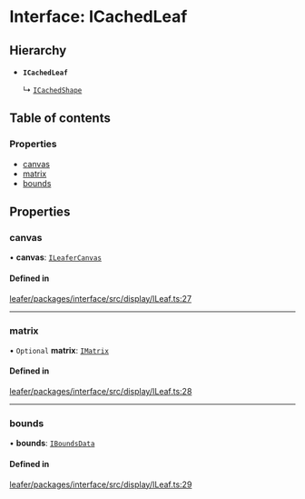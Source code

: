 # Interface: ICachedLeaf

## Hierarchy

- **`ICachedLeaf`**

  ↳ [`ICachedShape`](ICachedShape.md)

## Table of contents

### Properties

- [canvas](ICachedLeaf.md#canvas)
- [matrix](ICachedLeaf.md#matrix)
- [bounds](ICachedLeaf.md#bounds)

## Properties

### canvas

• **canvas**: [`ILeaferCanvas`](ILeaferCanvas.md)

#### Defined in

[leafer/packages/interface/src/display/ILeaf.ts:27](https://github.com/leaferjs/leafer/blob/8d161c2/packages/interface/src/display/ILeaf.ts#L27)

___

### matrix

• `Optional` **matrix**: [`IMatrix`](IMatrix.md)

#### Defined in

[leafer/packages/interface/src/display/ILeaf.ts:28](https://github.com/leaferjs/leafer/blob/8d161c2/packages/interface/src/display/ILeaf.ts#L28)

___

### bounds

• **bounds**: [`IBoundsData`](IBoundsData.md)

#### Defined in

[leafer/packages/interface/src/display/ILeaf.ts:29](https://github.com/leaferjs/leafer/blob/8d161c2/packages/interface/src/display/ILeaf.ts#L29)
